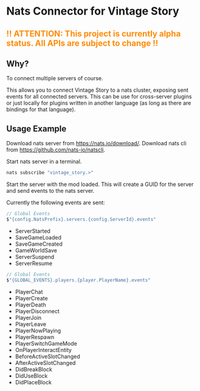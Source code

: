 # Nats Connector for Vintage Story

<H2 style="color: darkorange">‼️ ATTENTION: This project is currently alpha status. All APIs are subject to change ‼️</H2>

## Why?
To connect multiple servers of course.

This allows you to connect Vintage Story to a nats cluster, exposing sent events for all connected servers. This can be use for cross-server plugins or just locally for plugins written in another language (as long as there are bindings for that language).

## Usage Example
Download nats server from https://nats.io/download/.
Download nats cli from https://github.com/nats-io/natscli.

Start nats server in a terminal.


```sh
nats subscribe "vintage_story.>"
```

Start the server with the mod loaded. This will create a GUID for the server and send events to the nats server.

Currently the following events are sent:
```csharp
// Global Events
$"{config.NatsPrefix}.servers.{config.ServerId}.events"
```
- ServerStarted
- SaveGameLoaded
- SaveGameCreated
- GameWorldSave
- ServerSuspend
- ServerResume

```csharp
// Global Events
$"{GLOBAL_EVENTS}.players.{player.PlayerName}.events"
```

- PlayerChat
- PlayerCreate
- PlayerDeath
- PlayerDisconnect
- PlayerJoin
- PlayerLeave
- PlayerNowPlaying
- PlayerRespawn
- PlayerSwitchGameMode
- OnPlayerInteractEntity
- BeforeActiveSlotChanged
- AfterActiveSlotChanged
- DidBreakBlock
- DidUseBlock
- DidPlaceBlock
